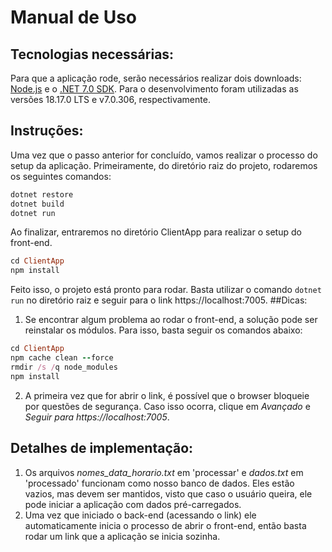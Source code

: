# Manual de Uso
## Tecnologias necessárias:
Para que a aplicação rode, serão necessários realizar dois downloads: [Node.js](https://nodejs.org/en) e o [.NET 7.0 SDK](https://dotnet.microsoft.com/pt-br/download/dotnet/thank-you/sdk-7.0.306-windows-x64-installer). Para o desenvolvimento foram utilizadas as versões 18.17.0 LTS e v7.0.306, respectivamente.
## Instruções:
Uma vez que o passo anterior for concluído, vamos realizar o processo do setup da aplicação. Primeiramente, do diretório raiz do projeto, rodaremos os seguintes comandos:
```ruby
dotnet restore
dotnet build
dotnet run
```
Ao finalizar, entraremos no diretório ClientApp para realizar o setup do front-end.
```ruby
cd ClientApp
npm install
```
Feito isso, o projeto está pronto para rodar. Basta utilizar o comando `dotnet run` no diretório raiz e seguir para o link https://localhost:7005.
##Dicas:
1. Se encontrar algum problema ao rodar o front-end, a solução pode ser reinstalar os módulos. Para isso, basta seguir os comandos abaixo:
```ruby
cd ClientApp
npm cache clean --force
rmdir /s /q node_modules
npm install
```
2. A primeira vez que for abrir o link, é possível que o browser bloqueie por questões de segurança. Caso isso ocorra, clique em *Avançado* e *Seguir para https://localhost:7005*.
## Detalhes de implementação:
1. Os arquivos *nomes_data_horario.txt* em 'processar' e *dados.txt* em 'processado' funcionam como nosso banco de dados. Eles estão vazios, mas devem ser mantidos, visto que caso o usuário queira, ele pode iniciar a aplicação com dados pré-carregados.
2. Uma vez que iniciado o back-end (acessando o link) ele automaticamente inicia o processo de abrir o front-end, então basta rodar um link que a aplicação se inicia sozinha.